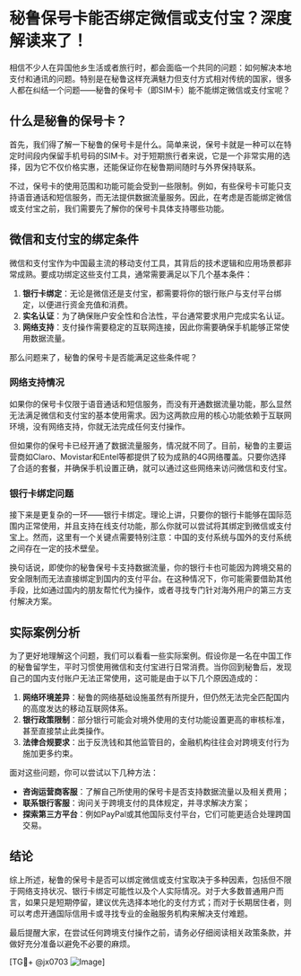 # 秘鲁保号卡能否绑定微信或支付宝？深度解读来了！

相信不少人在异国他乡生活或者旅行时，都会面临一个共同的问题：如何解决本地支付和通讯的问题。特别是在秘鲁这样充满魅力但支付方式相对传统的国家，很多人都在纠结一个问题——秘鲁的保号卡（即SIM卡）能不能绑定微信或支付宝呢？

## 什么是秘鲁的保号卡？

首先，我们得了解一下秘鲁的保号卡是什么。简单来说，保号卡就是一种可以在特定时间段内保留手机号码的SIM卡。对于短期旅行者来说，它是一个非常实用的选择，因为它不仅价格实惠，还能保证你在秘鲁期间随时与外界保持联系。

不过，保号卡的使用范围和功能可能会受到一些限制。例如，有些保号卡可能只支持语音通话和短信服务，而无法提供数据流量服务。因此，在考虑是否能绑定微信或支付宝之前，我们需要先了解你的保号卡具体支持哪些功能。

## 微信和支付宝的绑定条件

微信和支付宝作为中国最主流的移动支付工具，其背后的技术逻辑和应用场景都非常成熟。要成功绑定这些支付工具，通常需要满足以下几个基本条件：

1. **银行卡绑定**：无论是微信还是支付宝，都需要将你的银行账户与支付平台绑定，以便进行资金充值和消费。
2. **实名认证**：为了确保账户安全性和合法性，平台通常要求用户完成实名认证。
3. **网络支持**：支付操作需要稳定的互联网连接，因此你需要确保手机能够正常使用数据流量。

那么问题来了，秘鲁的保号卡是否能满足这些条件呢？

### 网络支持情况

如果你的保号卡仅限于语音通话和短信服务，而没有开通数据流量功能，那么显然无法满足微信和支付宝的基本使用需求。因为这两款应用的核心功能依赖于互联网环境，没有网络支持，你就无法完成任何支付操作。

但如果你的保号卡已经开通了数据流量服务，情况就不同了。目前，秘鲁的主要运营商如Claro、Movistar和Entel等都提供了较为成熟的4G网络覆盖。只要你选择了合适的套餐，并确保手机设置正确，就可以通过这些网络来访问微信和支付宝。

### 银行卡绑定问题

接下来是更复杂的一环——银行卡绑定。理论上讲，只要你的银行卡能够在国际范围内正常使用，并且支持在线支付功能，那么你就可以尝试将其绑定到微信或支付宝上。然而，这里有一个关键点需要特别注意：中国的支付系统与国外的支付系统之间存在一定的技术壁垒。

换句话说，即使你的秘鲁保号卡支持数据流量，你的银行卡也可能因为跨境交易的安全限制而无法直接绑定到国内的支付平台。在这种情况下，你可能需要借助其他手段，比如通过国内的朋友帮忙代为操作，或者寻找专门针对海外用户的第三方支付解决方案。

## 实际案例分析

为了更好地理解这个问题，我们可以看看一些实际案例。假设你是一名在中国工作的秘鲁留学生，平时习惯使用微信和支付宝进行日常消费。当你回到秘鲁后，发现自己的国内支付账户无法正常使用，这可能是由于以下几个原因造成的：

1. **网络环境差异**：秘鲁的网络基础设施虽然有所提升，但仍然无法完全匹配国内的高度发达的移动互联网体系。
2. **银行政策限制**：部分银行可能会对境外使用的支付功能设置更高的审核标准，甚至直接禁止此类操作。
3. **法律合规要求**：出于反洗钱和其他监管目的，金融机构往往会对跨境支付行为施加更多约束。

面对这些问题，你可以尝试以下几种方法：

- **咨询运营商客服**：了解自己所使用的保号卡是否支持数据流量以及相关费用；
- **联系银行客服**：询问关于跨境支付的具体规定，并寻求解决方案；
- **探索第三方平台**：例如PayPal或其他国际支付平台，它们可能更适合处理跨国交易。

## 结论

综上所述，秘鲁的保号卡是否可以绑定微信或支付宝取决于多种因素，包括但不限于网络支持状况、银行卡绑定可能性以及个人实际情况。对于大多数普通用户而言，如果只是短期停留，建议优先选择本地化的支付方式；而对于长期居住者，则可以考虑开通国际信用卡或寻找专业的金融服务机构来解决支付难题。

最后提醒大家，在尝试任何跨境支付操作之前，请务必仔细阅读相关政策条款，并做好充分准备以避免不必要的麻烦。

[TG💪+ @jx0703 ![Image](https://github.com/user-attachments/assets/dbca1d08-cadb-493c-b0ec-ad6f7a83f270)]